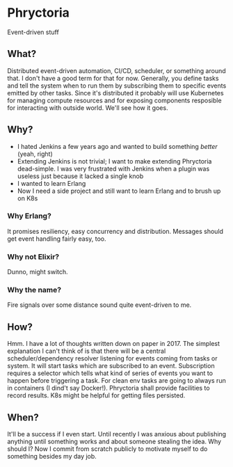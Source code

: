 # Phryctoria
Event-driven stuff

## What?
Distributed event-driven automation, CI/CD, scheduler, or something around that. I don't have a good term for that for now. Generally, you define tasks and tell the system when to run them by subscribing them to specific events emitted by other tasks. Since it's distributed it probably will use Kubernetes for managing compute resources and for exposing components resposible for interacting with outside world. We'll see how it goes.

## Why?
* I hated Jenkins a few years ago and wanted to build something *better* (yeah, right)
* Extending Jenkins is not trivial; I want to make extending Phryctoria dead-simple. I was very frustrated with Jenkins when a plugin was useless just because it lacked a single knob
* I wanted to learn Erlang
* Now I need a side project and still want to learn Erlang and to brush up on K8s

### Why Erlang?
It promises resiliency, easy concurrency and distribution. Messages should get event handling fairly easy, too.

### Why not Elixir?
Dunno, might switch.

### Why the name?
Fire signals over some distance sound quite event-driven to me.

## How?
Hmm. I have a lot of thoughts written down on paper in 2017. The simplest explanation I can't think of is that there will be a central scheduler/dependency resolver listening for events coming from tasks or system. It will start tasks which are subscribed to an event. Subscription requires a selector which tells what kind of series of events you want to happen before triggering a task.
For clean env tasks are going to always run in containers (I dind't say Docker!).
Phryctoria shall provide facilities to record results. K8s might be helpful for getting files persisted.

## When?
It'll be a success if I even start. Until recently I was anxious about publishing anything until something works and about someone stealing the idea. Why should I? Now I commit from scratch publicly to motivate myself to do something besides my day job.
